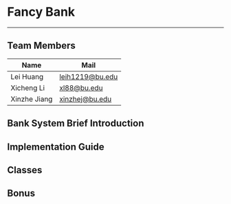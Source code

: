 Fancy Bank
====
***
Team Members
----
|  Name   | Mail  |
|  ----  | ----  |
| Lei Huang  | leih1219@bu.edu |
| Xicheng Li | xl88@bu.edu |
| Xinzhe Jiang | xinzhej@bu.edu |
Bank System Brief Introduction
----
Implementation Guide
----
Classes
----
Bonus
----
